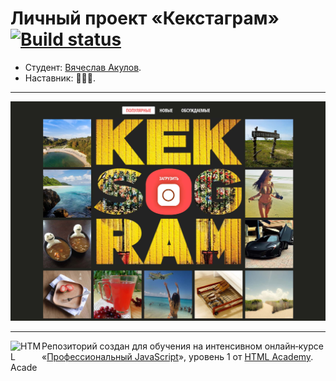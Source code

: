 # Личный проект «Кекстаграм» [![Build status][travis-image]][travis-url]

* Студент: [Вячеслав Акулов](https://up.htmlacademy.ru/javascript/17/user/909803).
* Наставник: 🤷🏻‍♂️.

---

<a href="https://kubik1986.github.io/909803-kekstagram-17/"><img src="kekstagram-preview.jpg" alt="Превью сайта «Кекстаграм»"></a>

---

<a href="https://htmlacademy.ru/intensive/javascript"><img align="left" width="50" height="50" alt="HTML Academy" src="https://up.htmlacademy.ru/static/img/intensive/javascript/logo-for-github-2.png"></a>

Репозиторий создан для обучения на интенсивном онлайн‑курсе «[Профессиональный JavaScript](https://htmlacademy.ru/intensive/javascript)», уровень 1 от [HTML Academy](https://htmlacademy.ru).

[travis-image]: https://travis-ci.com/htmlacademy-javascript/909803-kekstagram-17.svg?branch=master
[travis-url]: https://travis-ci.com/htmlacademy-javascript/909803-kekstagram-17

